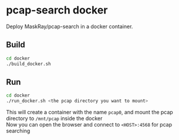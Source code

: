 # pcap-search docker

Deploy MaskRay/pcap-search in a docker container.

## Build
```bash
cd docker
./build_docker.sh
```

## Run

```bash
cd docker
./run_docker.sh <the pcap directory you want to mount>
```
This will create a container with the name `pcap0`, and mount the pcap directory to `/mnt/pcap` inside the docker  
Now you can open the browser and connect to `<HOST>:4568` for pcap searching
